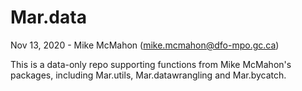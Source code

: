 # Mar.data

Nov 13, 2020 - Mike McMahon (mike.mcmahon@dfo-mpo.gc.ca)

This is a data-only repo supporting functions from Mike McMahon's packages,
including Mar.utils, Mar.datawrangling and Mar.bycatch.

